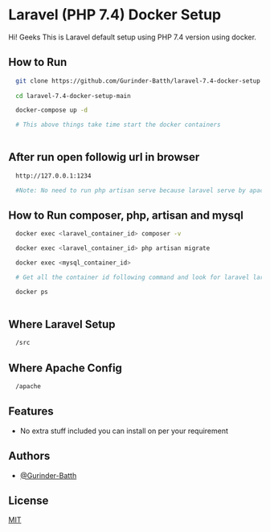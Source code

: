 
# Laravel (PHP 7.4) Docker Setup

Hi! Geeks This is Laravel default setup using PHP 7.4 version using docker.

## How to Run


```bash
  git clone https://github.com/Gurinder-Batth/laravel-7.4-docker-setup.git
  
  cd laravel-7.4-docker-setup-main

  docker-compose up -d

  # This above things take time start the docker containers
  
```


## After run open followig url in browser


```bash
  http://127.0.0.1:1234

  #Note: No need to run php artisan serve because laravel serve by apache.
```

## How to Run composer, php, artisan and mysql


```bash
  docker exec <laravel_container_id> composer -v

  docker exec <laravel_container_id> php artisan migrate

  docker exec <mysql_container_id>

  # Get all the container id following command and look for laravel laravelserver and laraveldb

  docker ps 
  
```

## Where Laravel Setup


```bash
  /src
```


## Where Apache Config


```bash
  /apache
```
## Features

- No extra stuff included you can install on per your requirement


## Authors

- [@Gurinder-Batth](https://github.com/Gurinder-Batth/)


## License

[MIT](https://choosealicense.com/licenses/mit/)


